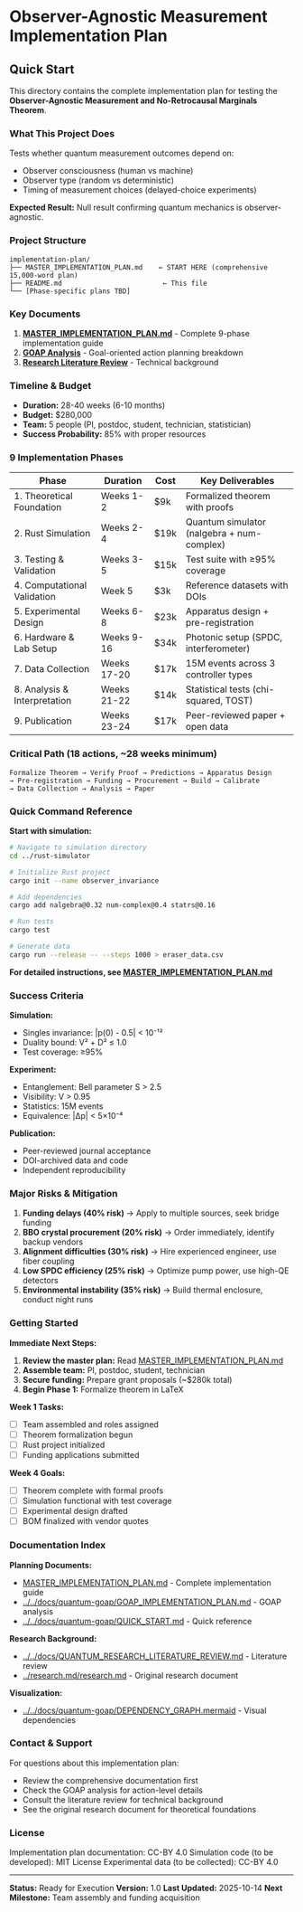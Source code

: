 # Observer-Agnostic Measurement Implementation Plan

## Quick Start

This directory contains the complete implementation plan for testing the **Observer-Agnostic Measurement and No-Retrocausal Marginals Theorem**.

### What This Project Does

Tests whether quantum measurement outcomes depend on:
- Observer consciousness (human vs machine)
- Observer type (random vs deterministic)
- Timing of measurement choices (delayed-choice experiments)

**Expected Result:** Null result confirming quantum mechanics is observer-agnostic.

### Project Structure

```
implementation-plan/
├── MASTER_IMPLEMENTATION_PLAN.md    ← START HERE (comprehensive 15,000-word plan)
├── README.md                         ← This file
└── [Phase-specific plans TBD]
```

### Key Documents

1. **[MASTER_IMPLEMENTATION_PLAN.md](./MASTER_IMPLEMENTATION_PLAN.md)** - Complete 9-phase implementation guide
2. **[GOAP Analysis](../../docs/quantum-goap/)** - Goal-oriented action planning breakdown
3. **[Research Literature Review](../../docs/QUANTUM_RESEARCH_LITERATURE_REVIEW.md)** - Technical background

### Timeline & Budget

- **Duration:** 28-40 weeks (6-10 months)
- **Budget:** $280,000
- **Team:** 5 people (PI, postdoc, student, technician, statistician)
- **Success Probability:** 85% with proper resources

### 9 Implementation Phases

| Phase | Duration | Cost | Key Deliverables |
|-------|----------|------|------------------|
| 1. Theoretical Foundation | Weeks 1-2 | $9k | Formalized theorem with proofs |
| 2. Rust Simulation | Weeks 2-4 | $19k | Quantum simulator (nalgebra + num-complex) |
| 3. Testing & Validation | Weeks 3-5 | $15k | Test suite with ≥95% coverage |
| 4. Computational Validation | Week 5 | $3k | Reference datasets with DOIs |
| 5. Experimental Design | Weeks 6-8 | $23k | Apparatus design + pre-registration |
| 6. Hardware & Lab Setup | Weeks 9-16 | $34k | Photonic setup (SPDC, interferometer) |
| 7. Data Collection | Weeks 17-20 | $17k | 15M events across 3 controller types |
| 8. Analysis & Interpretation | Weeks 21-22 | $14k | Statistical tests (chi-squared, TOST) |
| 9. Publication | Weeks 23-24 | $17k | Peer-reviewed paper + open data |

### Critical Path (18 actions, ~28 weeks minimum)

```
Formalize Theorem → Verify Proof → Predictions → Apparatus Design
→ Pre-registration → Funding → Procurement → Build → Calibrate
→ Data Collection → Analysis → Paper
```

### Quick Command Reference

**Start with simulation:**
```bash
# Navigate to simulation directory
cd ../rust-simulator

# Initialize Rust project
cargo init --name observer_invariance

# Add dependencies
cargo add nalgebra@0.32 num-complex@0.4 statrs@0.16

# Run tests
cargo test

# Generate data
cargo run --release -- --steps 1000 > eraser_data.csv
```

**For detailed instructions, see [MASTER_IMPLEMENTATION_PLAN.md](./MASTER_IMPLEMENTATION_PLAN.md)**

### Success Criteria

**Simulation:**
- Singles invariance: |p(0) - 0.5| < 10⁻¹²
- Duality bound: V² + D² ≤ 1.0
- Test coverage: ≥95%

**Experiment:**
- Entanglement: Bell parameter S > 2.5
- Visibility: V > 0.95
- Statistics: 15M events
- Equivalence: |Δp| < 5×10⁻⁴

**Publication:**
- Peer-reviewed journal acceptance
- DOI-archived data and code
- Independent reproducibility

### Major Risks & Mitigation

1. **Funding delays (40% risk)** → Apply to multiple sources, seek bridge funding
2. **BBO crystal procurement (20% risk)** → Order immediately, identify backup vendors
3. **Alignment difficulties (30% risk)** → Hire experienced engineer, use fiber coupling
4. **Low SPDC efficiency (25% risk)** → Optimize pump power, use high-QE detectors
5. **Environmental instability (35% risk)** → Build thermal enclosure, conduct night runs

### Getting Started

**Immediate Next Steps:**

1. **Review the master plan:** Read [MASTER_IMPLEMENTATION_PLAN.md](./MASTER_IMPLEMENTATION_PLAN.md)
2. **Assemble team:** PI, postdoc, student, technician
3. **Secure funding:** Prepare grant proposals (~$280k total)
4. **Begin Phase 1:** Formalize theorem in LaTeX

**Week 1 Tasks:**
- [ ] Team assembled and roles assigned
- [ ] Theorem formalization begun
- [ ] Rust project initialized
- [ ] Funding applications submitted

**Week 4 Goals:**
- [ ] Theorem complete with formal proofs
- [ ] Simulation functional with test coverage
- [ ] Experimental design drafted
- [ ] BOM finalized with vendor quotes

### Documentation Index

**Planning Documents:**
- [MASTER_IMPLEMENTATION_PLAN.md](./MASTER_IMPLEMENTATION_PLAN.md) - Complete implementation guide
- [../../docs/quantum-goap/GOAP_IMPLEMENTATION_PLAN.md](../../docs/quantum-goap/GOAP_IMPLEMENTATION_PLAN.md) - GOAP analysis
- [../../docs/quantum-goap/QUICK_START.md](../../docs/quantum-goap/QUICK_START.md) - Quick reference

**Research Background:**
- [../../docs/QUANTUM_RESEARCH_LITERATURE_REVIEW.md](../../docs/QUANTUM_RESEARCH_LITERATURE_REVIEW.md) - Literature review
- [../research.md/research.md](../research.md/research.md) - Original research document

**Visualization:**
- [../../docs/quantum-goap/DEPENDENCY_GRAPH.mermaid](../../docs/quantum-goap/DEPENDENCY_GRAPH.mermaid) - Visual dependencies

### Contact & Support

For questions about this implementation plan:
- Review the comprehensive documentation first
- Check the GOAP analysis for action-level details
- Consult the literature review for technical background
- See the original research document for theoretical foundations

### License

Implementation plan documentation: CC-BY 4.0
Simulation code (to be developed): MIT License
Experimental data (to be collected): CC-BY 4.0

---

**Status:** Ready for Execution
**Version:** 1.0
**Last Updated:** 2025-10-14
**Next Milestone:** Team assembly and funding acquisition
